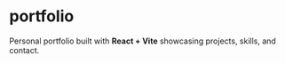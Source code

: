 # portfolio
Personal portfolio built with **React + Vite** showcasing projects, skills, and contact.

